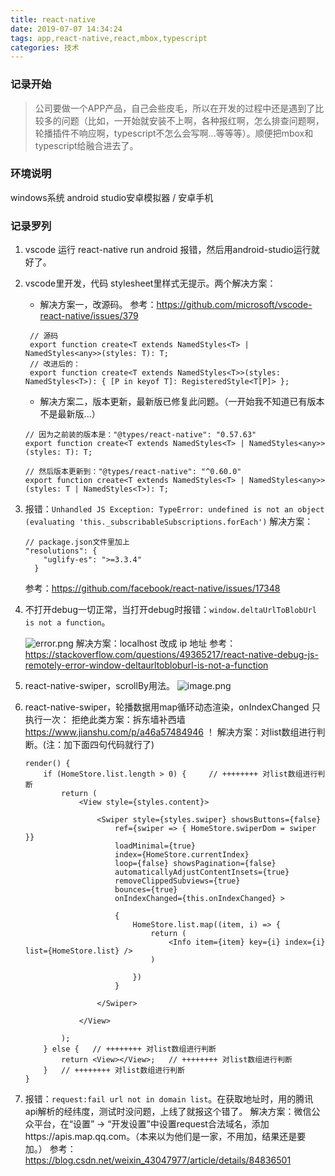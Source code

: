 ```yaml
---
title: react-native
date: 2019-07-07 14:34:24
tags: app,react-native,react,mbox,typescript
categories: 技术
---
```


### 记录开始
> 公司要做一个APP产品，自己会些皮毛，所以在开发的过程中还是遇到了比较多的问题（比如，一开始就安装不上啊，各种报红啊，怎么排查问题啊，轮播插件不响应啊，typescript不怎么会写啊...等等等）。顺便把mbox和typescript给融合进去了。

### 环境说明
windows系统
android studio安卓模拟器 / 安卓手机

### 记录罗列

1. vscode 运行 react-native run android 报错，然后用android-studio运行就好了。

2. vscode里开发，代码 stylesheet里样式无提示。两个解决方案：

     - 解决方案一，改源码。
      参考：https://github.com/microsoft/vscode-react-native/issues/379

    ``` 
     // 源码
     export function create<T extends NamedStyles<T> | NamedStyles<any>>(styles: T): T;    
     // 改进后的：
     export function create<T extends NamedStyles<T>>(styles: NamedStyles<T>): { [P in keyof T]: RegisteredStyle<T[P]> }; 
    ```

     - 解决方案二，版本更新，最新版已修复此问题。（一开始我不知道已有版本不是最新版...）
     
    ``` 
    // 因为之前装的版本是："@types/react-native": "0.57.63"
    export function create<T extends NamedStyles<T> | NamedStyles<any>>(styles: T): T;

    // 然后版本更新到："@types/react-native": "^0.60.0"
    export function create<T extends NamedStyles<T> | NamedStyles<any>>(styles: T | NamedStyles<T>): T;
    ``` 

3. 报错：``` Unhandled JS Exception: TypeError: undefined is not an object (evaluating 'this._subscribableSubscriptions.forEach') ```
    解决方案：
    ```
    // package.json文件里加上
    "resolutions": {
        "uglify-es": ">=3.3.4"
      }
    ```
    参考：https://github.com/facebook/react-native/issues/17348

4. 不打开debug一切正常，当打开debug时报错：``` window.deltaUrlToBlobUrl is not a function ```。

    ![error.png](https://upload-images.jianshu.io/upload_images/3453108-ed976ab7e78b9bc4.png?imageMogr2/auto-orient/strip%7CimageView2/2/w/1240)
    解决方案：localhost 改成 ip 地址
   参考：https://stackoverflow.com/questions/49365217/react-native-debug-js-remotely-error-window-deltaurltobloburl-is-not-a-function

5. react-native-swiper，scrollBy用法。
   ![image.png](https://upload-images.jianshu.io/upload_images/3453108-723338ec09f20cf1.png?imageMogr2/auto-orient/strip%7CimageView2/2/w/1240)

6. react-native-swiper，轮播数据用map循环动态渲染，onIndexChanged 只执行一次：
    拒绝此类方案：拆东墙补西墙 https://www.jianshu.com/p/a46a57484946 ！
    解决方案：对list数组进行判断。(注：加下面四句代码就行了)
    ```
    render() {
        if (HomeStore.list.length > 0) {     // ++++++++ 对list数组进行判断
            return (
                <View style={styles.content}>

                    <Swiper style={styles.swiper} showsButtons={false}
                        ref={swiper => { HomeStore.swiperDom = swiper }}
                        loadMinimal={true}
                        index={HomeStore.currentIndex}
                        loop={false} showsPagination={false}
                        automaticallyAdjustContentInsets={true}
                        removeClippedSubviews={true}
                        bounces={true}
                        onIndexChanged={this.onIndexChanged} >

                        {
                            HomeStore.list.map((item, i) => {
                                return (
                                    <Info item={item} key={i} index={i} list={HomeStore.list} />
                                )

                            })
                        }

                    </Swiper>

                </View>

            );
        } else {   // ++++++++ 对list数组进行判断
            return <View></View>;   // ++++++++ 对list数组进行判断
        }   // ++++++++ 对list数组进行判断
    }
    ```

7. 报错：```request:fail url not in domain list```。在获取地址时，用的腾讯api解析的经纬度，测试时没问题，上线了就报这个错了。
    解决方案：微信公众平台，在“设置” -> “开发设置”中设置request合法域名，添加https://apis.map.qq.com。（本来以为他们是一家，不用加，结果还是要加。）
    参考：https://blog.csdn.net/weixin_43047977/article/details/84836501

